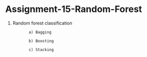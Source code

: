 # Assignment-15-Random-Forest


1) Random forest classification


              a) Bagging
              
              b) Boosting
              
              c) Stacking
